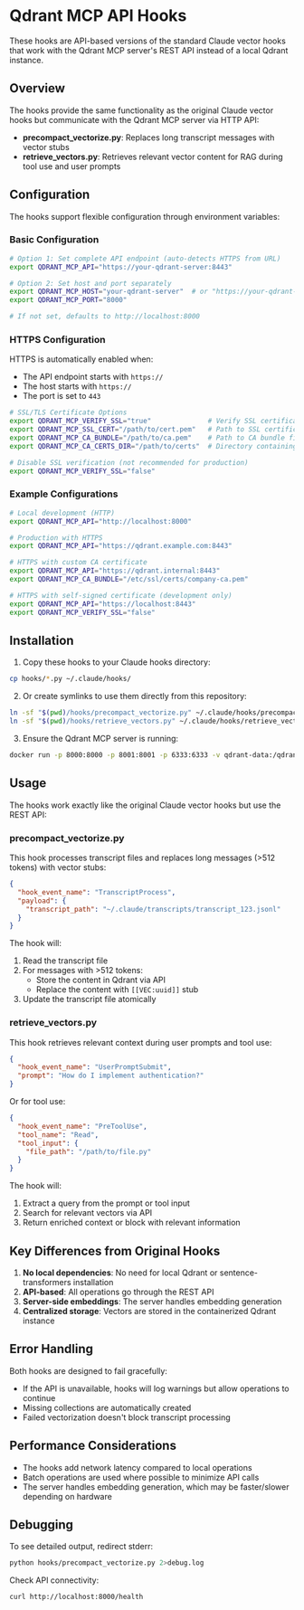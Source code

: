 # Qdrant MCP API Hooks

These hooks are API-based versions of the standard Claude vector hooks that work with the Qdrant MCP server's REST API instead of a local Qdrant instance.

## Overview

The hooks provide the same functionality as the original Claude vector hooks but communicate with the Qdrant MCP server via HTTP API:

- **precompact_vectorize.py**: Replaces long transcript messages with vector stubs
- **retrieve_vectors.py**: Retrieves relevant vector content for RAG during tool use and user prompts

## Configuration

The hooks support flexible configuration through environment variables:

### Basic Configuration

```bash
# Option 1: Set complete API endpoint (auto-detects HTTPS from URL)
export QDRANT_MCP_API="https://your-qdrant-server:8443"

# Option 2: Set host and port separately
export QDRANT_MCP_HOST="your-qdrant-server"  # or "https://your-qdrant-server"
export QDRANT_MCP_PORT="8000"

# If not set, defaults to http://localhost:8000
```

### HTTPS Configuration

HTTPS is automatically enabled when:
- The API endpoint starts with `https://`
- The host starts with `https://`
- The port is set to `443`

```bash
# SSL/TLS Certificate Options
export QDRANT_MCP_VERIFY_SSL="true"              # Verify SSL certificates (default: true)
export QDRANT_MCP_SSL_CERT="/path/to/cert.pem"   # Path to SSL certificate file
export QDRANT_MCP_CA_BUNDLE="/path/to/ca.pem"    # Path to CA bundle file
export QDRANT_MCP_CA_CERTS_DIR="/path/to/certs"  # Directory containing CA certificates

# Disable SSL verification (not recommended for production)
export QDRANT_MCP_VERIFY_SSL="false"
```

### Example Configurations

```bash
# Local development (HTTP)
export QDRANT_MCP_API="http://localhost:8000"

# Production with HTTPS
export QDRANT_MCP_API="https://qdrant.example.com:8443"

# HTTPS with custom CA certificate
export QDRANT_MCP_API="https://qdrant.internal:8443"
export QDRANT_MCP_CA_BUNDLE="/etc/ssl/certs/company-ca.pem"

# HTTPS with self-signed certificate (development only)
export QDRANT_MCP_API="https://localhost:8443"
export QDRANT_MCP_VERIFY_SSL="false"
```

## Installation

1. Copy these hooks to your Claude hooks directory:
```bash
cp hooks/*.py ~/.claude/hooks/
```

2. Or create symlinks to use them directly from this repository:
```bash
ln -sf "$(pwd)/hooks/precompact_vectorize.py" ~/.claude/hooks/precompact_vectorize_api.py
ln -sf "$(pwd)/hooks/retrieve_vectors.py" ~/.claude/hooks/retrieve_vectors_api.py
```

3. Ensure the Qdrant MCP server is running:
```bash
docker run -p 8000:8000 -p 8001:8001 -p 6333:6333 -v qdrant-data:/qdrant/storage qdrant-mcp
```

## Usage

The hooks work exactly like the original Claude vector hooks but use the REST API:

### precompact_vectorize.py

This hook processes transcript files and replaces long messages (>512 tokens) with vector stubs:

```json
{
  "hook_event_name": "TranscriptProcess",
  "payload": {
    "transcript_path": "~/.claude/transcripts/transcript_123.jsonl"
  }
}
```

The hook will:
1. Read the transcript file
2. For messages with >512 tokens:
   - Store the content in Qdrant via API
   - Replace the content with `[[VEC:uuid]]` stub
3. Update the transcript file atomically

### retrieve_vectors.py

This hook retrieves relevant context during user prompts and tool use:

```json
{
  "hook_event_name": "UserPromptSubmit",
  "prompt": "How do I implement authentication?"
}
```

Or for tool use:
```json
{
  "hook_event_name": "PreToolUse",
  "tool_name": "Read",
  "tool_input": {
    "file_path": "/path/to/file.py"
  }
}
```

The hook will:
1. Extract a query from the prompt or tool input
2. Search for relevant vectors via API
3. Return enriched context or block with relevant information

## Key Differences from Original Hooks

1. **No local dependencies**: No need for local Qdrant or sentence-transformers installation
2. **API-based**: All operations go through the REST API
3. **Server-side embeddings**: The server handles embedding generation
4. **Centralized storage**: Vectors are stored in the containerized Qdrant instance

## Error Handling

Both hooks are designed to fail gracefully:
- If the API is unavailable, hooks will log warnings but allow operations to continue
- Missing collections are automatically created
- Failed vectorization doesn't block transcript processing

## Performance Considerations

- The hooks add network latency compared to local operations
- Batch operations are used where possible to minimize API calls
- The server handles embedding generation, which may be faster/slower depending on hardware

## Debugging

To see detailed output, redirect stderr:
```bash
python hooks/precompact_vectorize.py 2>debug.log
```

Check API connectivity:
```bash
curl http://localhost:8000/health
```